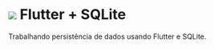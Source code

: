 # <img src="https://skillicons.dev/icons?i=flutter" /> Flutter + SQLite 

Trabalhando persistência de dados usando Flutter e SQLite.
